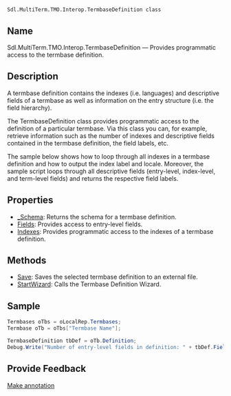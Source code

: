 

# 
    Sdl.MultiTerm.TMO.Interop.TermbaseDefinition class



## Name

Sdl.MultiTerm.TMO.Interop.TermbaseDefinition —          Provides programmatic access to the termbase definition.



## Description



A termbase definition contains the indexes (i.e. languages) and descriptive fields of a termbase as well as information on the entry structure (i.e. the field hierarchy).

The TermbaseDefinition class provides programmatic access to the definition of a particular termbase. Via this class you can, for example, retrieve information such as the number of indexes and descriptive fields contained in the termbase definition, the field labels, etc.

The sample below shows how to loop through all indexes in a termbase definition and how to output the index label and locale. Moreover, the sample script loops through all descriptive fields (entry-level, index-level, and term-level fields) and returns the respective field labels.



## Properties

* [\_Schema](Sdl.MultiTerm.TMO.Interop.TermbaseDefinition._Schema.html): Returns the schema for a termbase definition.
* [Fields](Sdl.MultiTerm.TMO.Interop.TermbaseDefinition.Fields.html): Provides access to entry-level fields.
* [Indexes](Sdl.MultiTerm.TMO.Interop.TermbaseDefinition.Indexes.html): Provides programmatic access to the indexes of a termbase definition.




## Methods

* [Save](Sdl.MultiTerm.TMO.Interop.TermbaseDefinition.Save.html): Saves the selected termbase definition to an external file.
* [StartWizard](Sdl.MultiTerm.TMO.Interop.TermbaseDefinition.StartWizard.html): Calls the Termbase Definition Wizard.




## Sample


```cs
Termbases oTbs = oLocalRep.Termbases;
Termbase oTb = oTbs["Termbase Name"];

TermbaseDefinition tbDef = oTb.Definition;
Debug.Write("Number of entry-level fields in definition: " + tbDef.Fields.Count.ToString());
```



## Provide Feedback

[Make annotation](mailto:sdk-feedback@sdl.com&amp;subject=Reference%20for%20Sdl.MultiTerm.TMO.Interop.TermbaseDefinition)


